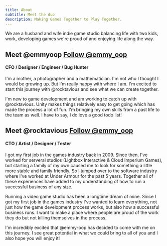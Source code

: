 ```yaml
---
title: About
subtitle: Meet the duo
description: Making Games Together to Play Together.
---
```


We are a husband and wife indie game studio balancing life with two kids, work, developing games we're proud of and enjoying life along the way.

## Meet @emmyoop <a href="https://twitter.com/emmy_oop?ref_src=twsrc%5Etfw" class="twitter-follow-button" data-show-screen-name="false" data-show-count="false">Follow @emmy_oop</a><script async src="https://platform.twitter.com/widgets.js" charset="utf-8"></script>
#### CFO / Designer / Engineer / Bug Hunter

I'm a mother, a photographer and a mathematician.  I'm not who I thought I would be growing up.  But I'm really happy with where I am.  I'm excited to start this journey with @rocktavious and see what we can create together.  

I'm new to game development and am working to catch up with @rocktavious.  Unity makes things relatively easy to get going which has made the process a lot of fun.  I'm bringing my own skills from a past life to the team as well.  I have to say, I do love a good todo list!


## Meet @rocktavious <a href="https://twitter.com/rocktavious?ref_src=twsrc%5Etfw" class="twitter-follow-button" data-show-screen-name="false" data-show-count="false">Follow @emmy_oop</a><script async src="https://platform.twitter.com/widgets.js" charset="utf-8"></script>
#### CTO / Artist / Designer / Tester

I got my first job in the games industry back in 2009. Since then, I've worked for serveral studios (Lightbox Interactive & Cloud Imperium Games), but starting a family of my own caused me to look for something a little more stable and family friendly.  So I jumped over to the software industry where I've worked at Under Armour for the past 5 years.  Together all of these experiences have added to my understanding of how to run a successful business of any size.

Running a video game studio has been a longtime dream of mine.  Since I got my first job in the games industry I've wanted to learn everything, not just how the game development process works, but also how a successful business runs.  I want to make a place where people are proud of the work they do but not killing themselves in the process.

I'm incredibly excited that @emmy-oop has decided to come with me on this journey.  I see great potential in what we could bring to all of you and I also hope you will enjoy it!

